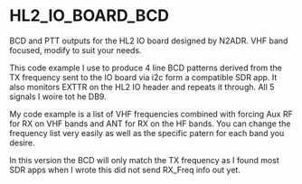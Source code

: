 # HL2_IO_BOARD_BCD
BCD and PTT outputs for the HL2 IO board designed by N2ADR.  VHF band focused, modify to suit your needs.

This code example I use to produce 4 line BCD patterns derived from the TX frequency sent to the IO board via i2c form a compatible SDR app. It also monitors EXTTR on the HL2 IO header and repeats it through.  All 5 signals I woire tot he DB9. 

My code example is a list of VHF frequencies combined with forcing Aux RF for RX on VHF bands and ANT for RX on the HF bands.  You can change the frequency list very easily as well as the specific patern for each band you desire.

In this version the BCD will only match the TX frequency as I found most SDR apps when I wrote this did not send RX_Freq info out yet.
